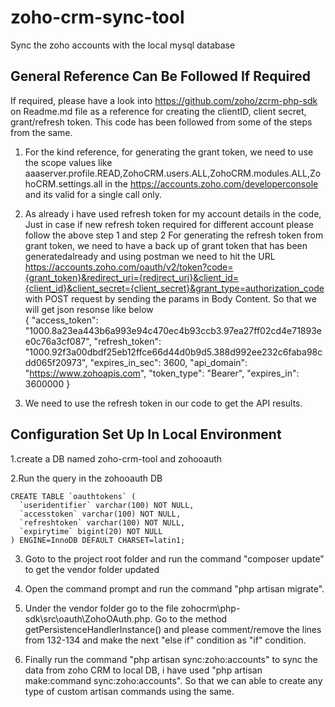# zoho-crm-sync-tool
Sync the zoho accounts with the local mysql database  

General Reference Can Be Followed If Required
---------------------------------------------
If required, please have a look into https://github.com/zoho/zcrm-php-sdk on Readme.md file as a reference for creating the clientID, client secret, grant/refresh token. This code has been followed from some of the steps from the same.  

1. For the kind reference, for generating the grant token, we need to use the scope values like aaaserver.profile.READ,ZohoCRM.users.ALL,ZohoCRM.modules.ALL,ZohoCRM.settings.all in the https://accounts.zoho.com/developerconsole and its valid for a single call only.  

2. As already i have used refresh token for my account details in the code, Just in case if new refresh token required for different account please follow the above step 1 and step 2 For generating the refresh token from grant token, we need to have a back up of grant token that has been generatedalready and using postman we need to hit the URL https://accounts.zoho.com/oauth/v2/token?code={grant_token}&redirect_uri={redirect_uri}&client_id={client_id}&client_secret={client_secret}&grant_type=authorization_code with POST request by sending the params in Body Content. So that we will get json resonse like below  
{
    "access_token": "1000.8a23ea443b6a993e94c470ec4b93ccb3.97ea27ff02cd4e71893ee0c76a3cf087",
    "refresh_token": "1000.92f3a00dbdf25eb12ffce66d44d0b9d5.388d992ee232c6faba98cdd065f20973",
    "expires_in_sec": 3600,
    "api_domain": "https://www.zohoapis.com",
    "token_type": "Bearer",
    "expires_in": 3600000
}  

3. We need to use the refresh token in our code to get the API results.  

Configuration Set Up In Local Environment
-----------------------------------------

1.create a DB named zoho-crm-tool and zohooauth

2.Run the query in the zohooauth DB

    CREATE TABLE `oauthtokens` (
      `useridentifier` varchar(100) NOT NULL,
      `accesstoken` varchar(100) NOT NULL,
      `refreshtoken` varchar(100) NOT NULL,
      `expirytime` bigint(20) NOT NULL
    ) ENGINE=InnoDB DEFAULT CHARSET=latin1;

3. Goto to the project root folder and run the command "composer update" to get the vendor folder updated

4. Open the command prompt and run the command "php artisan migrate".

5. Under the vendor folder go to the file zohocrm\php-sdk\src\oauth\ZohoOAuth.php. Go to the method getPersistenceHandlerInstance() and please comment/remove the lines from 132-134 and make the next "else if" condition as "if" condition.

6. Finally run the command "php artisan sync:zoho:accounts" to sync the data from zoho CRM to local DB, i have used "php artisan make:command sync:zoho:accounts". So that we can able to create any type of custom artisan commands using the same.  

